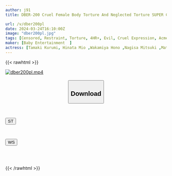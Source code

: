 ```yaml
---
author: j91
title: DBER-200 Cruel Female Body Torture And Neglected Torture SUPER COMPILATION 5 Hours 88 People! A Great Encyclopedia Of Orgasmic Agony. Also Includes Treasure Footage That Has Been Shot And Released For The First Time!

url: /v/dber200pl
date: 2024-03-24T16:10:00Z
image: "dber200pl.jpg"
tags: [Censored, Restraint, Torture, 4HR+, Evil, Cruel Expression, Acme · Orgasm	]
maker: [Baby Entertainment  ]
actress: [Tamaki Kurumi, Hinata Mio ,Wakamiya Hono ,Nagisa Mitsuki ,Matsumoto Ichika ,Toujou Natsu ,Momoka Riri ,Hirai Kanna ,Ichiki Mahiro, Houshou Mei]
---
```



{{< rawhtml >}}

<div class="video" data-videoid="wDbbPw7434CJZ3v">
    <a href="javascript:;">
        <img src="/v/dber200pl/dber200pl.jpg" width="WIDTH" height="HEIGHT" alt="dber200pl.mp4" loading="lazy">
    </a>
</div>

<script type="text/javascript" src="https://j91.asia/asset/on-demand-st.js"></script>

<br>
  <link rel="stylesheet" href="https://j91.asia/asset/bs5.css">
  
  <center>
  <button class="btn btn-primary" type="button" data-bs-toggle="collapse" data-bs-target=".multi-collapse" aria-expanded="false" aria-controls="multiCollapseExample1 multiCollapseExample2"><h2>Download</h2></button></center>
</p>
<div class="row">
  <div class="col">
    <div class="collapse multi-collapse" id="multiCollapseExample1">
      <div class="card card-body">
	      	      <br>
<div class="buttons">  
<p><a href="https://streamtape.to/v/wDbbPw7434CJZ3v" target="_blank"><button class="btn-hover color-3"><i class="fa fa-download"></i> ST</button></a></p></div>
    </div>
  </div>
</div>
  <div class="col">
    <div class="collapse multi-collapse" id="multiCollapseExample2">
      <div class="card card-body">
	      <br>
<div class="buttons">
<p><a href="https://wolfstream.tv/w7j04u8136jk" target="_blank"><button class="btn-hover color-8"><i class="fa fa-download"></i> WS</button></a></p></div>
<br><br>
      </div>
    </div>
  </div>
</div>

{{< /rawhtml >}}